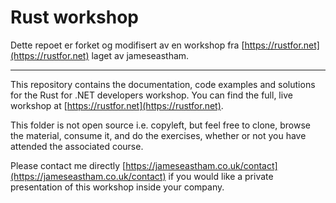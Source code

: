 # Rust workshop



Dette repoet er forket og modifisert av en workshop fra [https://rustfor.net](https://rustfor.net) laget av jameseastham. 

---

This repository contains the documentation, code examples and solutions for the Rust for .NET developers workshop. You can find the full, live workshop at [https://rustfor.net](https://rustfor.net).

This folder is not open source i.e. copyleft, but feel free to clone, browse the material, consume it, and do the exercises, whether or not you have attended the associated course.

Please contact me directly [https://jameseastham.co.uk/contact](https://jameseastham.co.uk/contact) if you would like a private presentation of this workshop inside your company.

